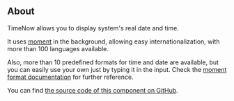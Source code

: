 ## About

TimeNow allows you to display system's real date and time.

It uses [moment](http://momentjs.com/) in the background, allowing easy internationalization, with more than 100 languages available.

Also, more than 10 predefined formats for time and date are available, but you can easily use your own just by typing it in the input. Check the [moment format documentation](https://momentjs.com/docs/#/parsing/string-format/) for further reference.

You can find [the source code of this component on GitHub](https://github.com/aptrov/framerx-timenow).

